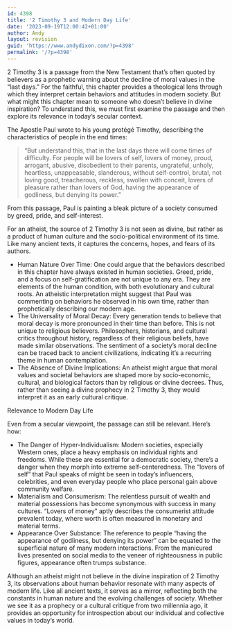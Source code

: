 ```yaml
---
id: 4398
title: '2 Timothy 3 and Modern Day Life'
date: '2023-09-19T12:00:42+01:00'
author: Andy
layout: revision
guid: 'https://www.andydixon.com/?p=4398'
permalink: '/?p=4398'
---
```


2 Timothy 3 is a passage from the New Testament that’s often quoted by believers as a prophetic warning about the decline of moral values in the “last days.” For the faithful, this chapter provides a theological lens through which they interpret certain behaviors and attitudes in modern society. But what might this chapter mean to someone who doesn’t believe in divine inspiration? To understand this, we must first examine the passage and then explore its relevance in today’s secular context.

The Apostle Paul wrote to his young protégé Timothy, describing the characteristics of people in the end times:

> “But understand this, that in the last days there will come times of difficulty. For people will be lovers of self, lovers of money, proud, arrogant, abusive, disobedient to their parents, ungrateful, unholy, heartless, unappeasable, slanderous, without self-control, brutal, not loving good, treacherous, reckless, swollen with conceit, lovers of pleasure rather than lovers of God, having the appearance of godliness, but denying its power.”

From this passage, Paul is painting a bleak picture of a society consumed by greed, pride, and self-interest.

For an atheist, the source of 2 Timothy 3 is not seen as divine, but rather as a product of human culture and the socio-political environment of its time. Like many ancient texts, it captures the concerns, hopes, and fears of its authors.

- Human Nature Over Time: One could argue that the behaviors described in this chapter have always existed in human societies. Greed, pride, and a focus on self-gratification are not unique to any era. They are elements of the human condition, with both evolutionary and cultural roots. An atheistic interpretation might suggest that Paul was commenting on behaviors he observed in his own time, rather than prophetically describing our modern age.
- The Universality of Moral Decay: Every generation tends to believe that moral decay is more pronounced in their time than before. This is not unique to religious believers. Philosophers, historians, and cultural critics throughout history, regardless of their religious beliefs, have made similar observations. The sentiment of a society’s moral decline can be traced back to ancient civilizations, indicating it’s a recurring theme in human contemplation.
- The Absence of Divine Implications: An atheist might argue that moral values and societal behaviors are shaped more by socio-economic, cultural, and biological factors than by religious or divine decrees. Thus, rather than seeing a divine prophecy in 2 Timothy 3, they would interpret it as an early cultural critique.

Relevance to Modern Day Life

Even from a secular viewpoint, the passage can still be relevant. Here’s how:

- The Danger of Hyper-Individualism: Modern societies, especially Western ones, place a heavy emphasis on individual rights and freedoms. While these are essential for a democratic society, there’s a danger when they morph into extreme self-centeredness. The “lovers of self” that Paul speaks of might be seen in today’s influencers, celebrities, and even everyday people who place personal gain above community welfare.
- Materialism and Consumerism: The relentless pursuit of wealth and material possessions has become synonymous with success in many cultures. “Lovers of money” aptly describes the consumerist attitude prevalent today, where worth is often measured in monetary and material terms.
- Appearance Over Substance: The reference to people “having the appearance of godliness, but denying its power” can be equated to the superficial nature of many modern interactions. From the manicured lives presented on social media to the veneer of righteousness in public figures, appearance often trumps substance.

Although an atheist might not believe in the divine inspiration of 2 Timothy 3, its observations about human behavior resonate with many aspects of modern life. Like all ancient texts, it serves as a mirror, reflecting both the constants in human nature and the evolving challenges of society. Whether we see it as a prophecy or a cultural critique from two millennia ago, it provides an opportunity for introspection about our individual and collective values in today’s world.